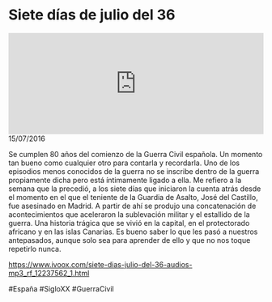 # Siete días de julio del 36
<iframe id='audio_88903085' frameborder='0' allowfullscreen='' scrolling='no' height='200' style='width:100%;' src='https://www.ivoox.com/player_ej_12237562_6_1.html' loading='lazy'></iframe>15/07/2016

Se cumplen 80 años del comienzo de la Guerra Civil española. Un momento tan bueno como cualquier otro para contarla y recordarla. Uno de los episodios menos conocidos de la guerra no se inscribe dentro de la guerra propiamente dicha pero está íntimamente ligado a ella. Me refiero a la semana que la precedió, a los siete días que iniciaron la cuenta atrás desde el momento en el que el teniente de la Guardia de Asalto, José del Castillo, fue asesinado en Madrid. A partir de ahí se produjo una concatenación de acontecimientos que aceleraron la sublevación militar y el estallido de la guerra. Una historia trágica que se vivió en la capital, en el protectorado africano y en las islas Canarias. Es bueno saber lo que les pasó a nuestros antepasados, aunque solo sea para aprender de ello y que no nos toque repetirlo nunca.

https://www.ivoox.com/siete-dias-julio-del-36-audios-mp3_rf_12237562_1.html

#España
#SigloXX
#GuerraCivil
